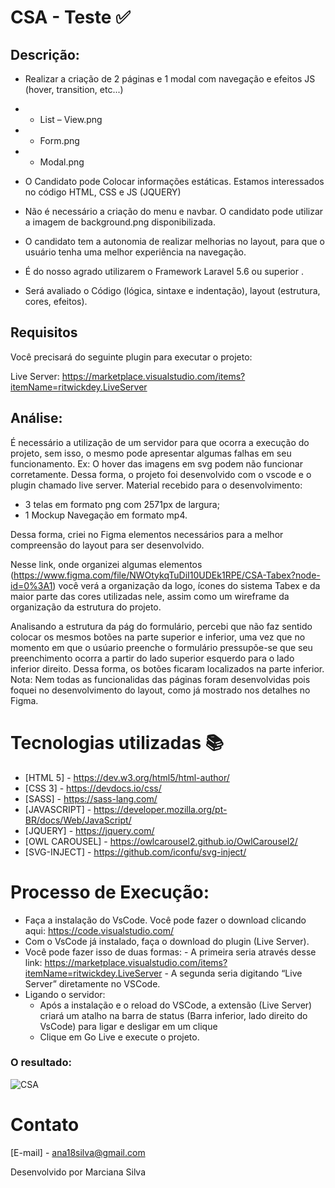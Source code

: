 # CSA - Teste :white_check_mark:

## Descrição:

- Realizar a criação de 2 páginas e 1 modal com navegação e efeitos JS (hover, transition, etc...)

 - - List – View.png<br>
 - - Form.png<br>
 - - Modal.png
 
- O Candidato pode Colocar informações estáticas. Estamos interessados no código HTML, CSS e JS (JQUERY)

- Não é necessário a criação do menu e navbar. O candidato pode utilizar a imagem de background.png disponibilizada.

- O candidato tem a autonomia de realizar melhorias no layout, para que o usuário tenha uma melhor experiência na navegação.

- É do nosso agrado utilizarem o Framework Laravel 5.6 ou superior .

- Será avaliado o Código (lógica, sintaxe e indentação), layout (estrutura, cores, efeitos).

## Requisitos

Você precisará do seguinte plugin para executar o projeto:

Live Server: https://marketplace.visualstudio.com/items?itemName=ritwickdey.LiveServer

## Análise:
É necessário a utilização de um servidor para que ocorra a execução do projeto, sem isso, o mesmo pode apresentar algumas falhas em seu funcionamento.
Ex: O hover das imagens em svg podem não funcionar corretamente. Dessa forma, o projeto foi desenvolvido com o vscode e o plugin chamado live server.
Material recebido para o desenvolvimento:
- 3 telas em formato png com 2571px de largura;
- 1 Mockup Navegação em formato mp4.

Dessa forma, criei no Figma elementos necessários para a melhor compreensão do layout para ser desenvolvido. 

Nesse link, onde organizei algumas elementos (https://www.figma.com/file/NWOtykqTuDiI10UDEk1RPE/CSA-Tabex?node-id=0%3A1) você verá a organização da logo, ícones do sistema Tabex e da maior parte das cores utilizadas nele, assim como um wireframe da organização da estrutura do projeto.

Analisando a estrutura da pág do formulário, percebi que não faz sentido colocar os mesmos botões na parte superior e inferior, uma vez que no momento em que o usúario preenche o formulário pressupõe-se que seu preenchimento ocorra a partir do lado superior esquerdo para o lado inferior direito. Dessa forma, os botões ficaram localizados na parte inferior.
Nota: Nem todas as funcionalidas das páginas foram desenvolvidas pois foquei no desenvolvimento do layout, como já mostrado nos detalhes no Figma.

# Tecnologias utilizadas :books:

* [HTML 5] - https://dev.w3.org/html5/html-author/
* [CSS 3] - https://devdocs.io/css/
* [SASS] - https://sass-lang.com/
* [JAVASCRIPT] - https://developer.mozilla.org/pt-BR/docs/Web/JavaScript/
* [JQUERY] - https://jquery.com/
* [OWL CAROUSEL] - https://owlcarousel2.github.io/OwlCarousel2/
* [SVG-INJECT] - https://github.com/iconfu/svg-inject/


# Processo de Execução:

* Faça a instalação do VsCode. Você pode fazer o download clicando aqui: https://code.visualstudio.com/
* Com o VsCode já instalado, faça o download do plugin (Live Server). 
* Você pode fazer isso de duas formas: 
      - A primeira seria através desse link: https://marketplace.visualstudio.com/items?itemName=ritwickdey.LiveServer
      - A segunda seria digitando “Live Server” diretamente no VSCode.
* Ligando o servidor:
     - Após a instalação e o reload do VSCode, a extensão (Live Server) criará um atalho na barra de status (Barra inferior, lado direito do VsCode) para ligar e desligar em um clique
     - Clique em Go Live e execute o projeto.

### O resultado:
![CSA](assets/Designer/20210216_205715.gif)


# Contato
[E-mail] - ana18silva@gmail.com

Desenvolvido por Marciana Silva
